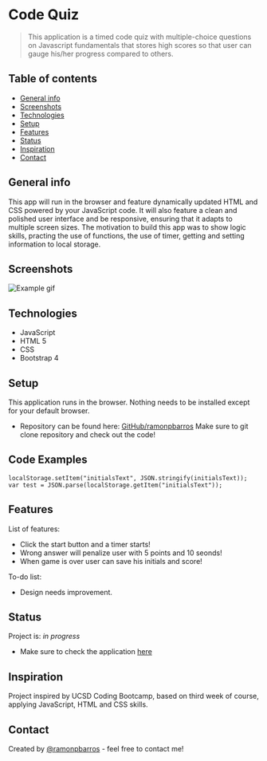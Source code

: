 # Code Quiz
> This application is a timed code quiz with multiple-choice questions on Javascript fundamentals that stores high scores so that user can gauge his/her progress compared to others.

## Table of contents
* [General info](#general-info)
* [Screenshots](#screenshots)
* [Technologies](#technologies)
* [Setup](#setup)
* [Features](#features)
* [Status](#status)
* [Inspiration](#inspiration)
* [Contact](#contact)

## General info
This app will run in the browser and feature dynamically updated HTML and CSS powered by your JavaScript code. It will also feature a clean and polished user interface and be responsive, ensuring that it adapts to multiple screen sizes. The motivation to build this app was to show logic skills, practing the use of functions, the use of timer, getting and setting information to local storage.

## Screenshots
![Example gif](./gif/code-quiz.gif)

## Technologies
* JavaScript
* HTML 5
* CSS
* Bootstrap 4

## Setup
This application runs in the browser. Nothing needs to be installed except for your default browser.
* Repository can be found here: [GitHub/ramonpbarros](https://github.com/ramonpbarros/code-quiz) Make sure to git clone repository and check out the code!

## Code Examples
`localStorage.setItem("initialsText", JSON.stringify(initialsText)); var test = JSON.parse(localStorage.getItem("initialsText"));`

## Features
List of features:
* Click the start button  and a timer starts!
* Wrong answer will penalize user with 5 points and 10 seonds!
* When game is over user can save his initials and score!

To-do list:
* Design needs improvement.

## Status
Project is: _in progress_
* Make sure to check the application [here](https://ramonpbarros.github.io/code-quiz/)

## Inspiration
Project inspired by UCSD Coding Bootcamp, based on third week of course, applying JavaScript, HTML and CSS skills.

## Contact
Created by [@ramonpbarros](https://github.com/ramonpbarros) - feel free to contact me!